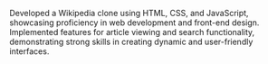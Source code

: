 Developed a Wikipedia clone using HTML, CSS, and JavaScript, showcasing proficiency in web development and front-end design. Implemented features for article viewing and search functionality, demonstrating strong skills in creating dynamic and user-friendly interfaces.

